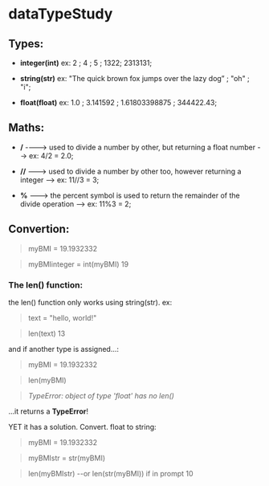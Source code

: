 # dataTypeStudy

## Types: 
- **integer(int)** ex: 2 ; 4 ; 5 ; 1322; 2313131;

- **string(str)** ex: "The quick brown fox jumps over the lazy dog” ; "oh" ; "i";

- **float(float)** ex: 1.0 ; 3.141592 ; 1.61803398875 ; 344422.43;


## Maths:

- **/** ----> used to divide a number by other, but returning a float number --> ex: 4/2 = 2.0;

- **//** ---> used to divide a number by other too, however returning a integer --> ex: 11//3 = 3;

- **%** ---> the percent symbol is used to return the remainder of the divide operation --> ex: 11%3 = 2;


## Convertion: 

> myBMI = 19.1932332

> myBMIinteger = int(myBMI)
19

### The len() function:

the len() function only works using string(str).
ex:

> text = "hello, world!"

> len(text)
13


and if another type is assigned...:


> myBMI = 19.1932332

> len(myBMI)

> _*TypeError*: object of type 'float' has no len()_

...it returns a **TypeError**!

YET it has a solution. Convert. float to string:

>myBMI = 19.1932332

>myBMIstr = str(myBMI)

>len(myBMIstr) --or len(str(myBMI)) if in prompt
10



